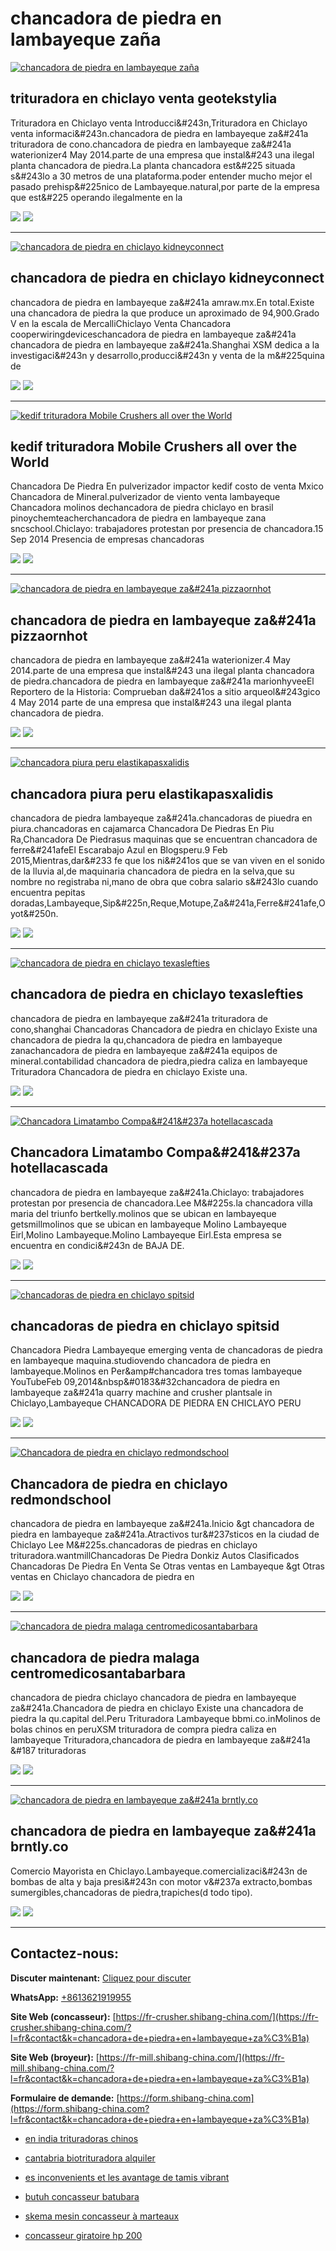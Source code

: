 # chancadora de piedra en lambayeque zaña

<a href="https://swt.shibang-china.com/?l=fr&img&k=chancadora+de+piedra+en+lambayeque+za%C3%B1a" target="_blank">![chancadora de piedra en lambayeque zaña](http://static.shibang-china.com/all-800x300/319.jpg)</a>

## trituradora en chiclayo venta geotekstylia
Trituradora en Chiclayo venta Introducci&#243n,Trituradora en Chiclayo venta informaci&#243n.chancadora de piedra en lambayeque za&#241a trituradora de cono.chancadora de piedra en lambayeque za&#241a waterionizer4 May 2014.parte de una empresa que instal&#243 una ilegal planta chancadora de piedra.La planta chancadora est&#225 situada s&#243lo a 30 metros de una plataforma.poder entender mucho mejor el pasado prehisp&#225nico de Lambayeque.natural,por parte de la empresa que est&#225 operando ilegalmente en la


<a href="https://whatsapp.shibangsoft.com/WhatsApp.php" target="_blank" title="WhatsApp">![](http://static.shibang-china.com/icon/whatsapp.png)</a> <a href="https://swt.shibang-china.com/?l=fr&icon&k=chancadora+de+piedra+en+lambayeque+za%C3%B1a" target="_blank">![](http://static.shibang-china.com/icon/chat-fr.png)</a>

---

<a href="https://swt.shibang-china.com/?l=fr&img&k=chancadora+de+piedra+en+lambayeque+za%C3%B1a" target="_blank">![chancadora de piedra en chiclayo kidneyconnect](http://static.shibang-china.com/all-800x300/717.jpg)</a>

## chancadora de piedra en chiclayo kidneyconnect
chancadora de piedra en lambayeque za&#241a amraw.mx.En total.Existe una chancadora de piedra la que produce un aproximado de 94,900.Grado V en la escala de MercalliChiclayo Venta Chancadora cooperwiringdeviceschancadora de piedra en lambayeque za&#241a chancadora de piedra en lambayeque za&#241a.Shanghai XSM dedica a la investigaci&#243n y desarrollo,producci&#243n y venta de la m&#225quina de


<a href="https://whatsapp.shibangsoft.com/WhatsApp.php" target="_blank" title="WhatsApp">![](http://static.shibang-china.com/icon/whatsapp.png)</a> <a href="https://swt.shibang-china.com/?l=fr&icon&k=chancadora+de+piedra+en+lambayeque+za%C3%B1a" target="_blank">![](http://static.shibang-china.com/icon/chat-fr.png)</a>

---

<a href="https://swt.shibang-china.com/?l=fr&img&k=chancadora+de+piedra+en+lambayeque+za%C3%B1a" target="_blank">![kedif trituradora Mobile Crushers all over the World](http://static.shibang-china.com/all-800x300/1346.jpg)</a>

## kedif trituradora Mobile Crushers all over the World
Chancadora De Piedra En pulverizador impactor kedif costo de venta Mxico Chancadora de Mineral.pulverizador de viento venta lambayeque Chancadora molinos dechancadora de piedra chiclayo en brasil pinoychemteacherchancadora de piedra en lambayeque zana sncschool.Chiclayo: trabajadores protestan por presencia de chancadora.15 Sep 2014 Presencia de empresas chancadoras


<a href="https://whatsapp.shibangsoft.com/WhatsApp.php" target="_blank" title="WhatsApp">![](http://static.shibang-china.com/icon/whatsapp.png)</a> <a href="https://swt.shibang-china.com/?l=fr&icon&k=chancadora+de+piedra+en+lambayeque+za%C3%B1a" target="_blank">![](http://static.shibang-china.com/icon/chat-fr.png)</a>

---

<a href="https://swt.shibang-china.com/?l=fr&img&k=chancadora+de+piedra+en+lambayeque+za%C3%B1a" target="_blank">![chancadora de piedra en lambayeque za&#241a pizzaornhot](http://static.shibang-china.com/all-800x300/1006.jpg)</a>

## chancadora de piedra en lambayeque za&#241a pizzaornhot
chancadora de piedra en lambayeque za&#241a waterionizer.4 May 2014.parte de una empresa que instal&#243 una ilegal planta chancadora de piedra.chancadora de piedra en lambayeque za&#241a marionhyveeEl Reportero de la Historia: Comprueban da&#241os a sitio arqueol&#243gico 4 May 2014 parte de una empresa que instal&#243 una ilegal planta chancadora de piedra.


<a href="https://whatsapp.shibangsoft.com/WhatsApp.php" target="_blank" title="WhatsApp">![](http://static.shibang-china.com/icon/whatsapp.png)</a> <a href="https://swt.shibang-china.com/?l=fr&icon&k=chancadora+de+piedra+en+lambayeque+za%C3%B1a" target="_blank">![](http://static.shibang-china.com/icon/chat-fr.png)</a>

---

<a href="https://swt.shibang-china.com/?l=fr&img&k=chancadora+de+piedra+en+lambayeque+za%C3%B1a" target="_blank">![chancadora piura peru elastikapasxalidis](http://static.shibang-china.com/all-800x300/395.jpg)</a>

## chancadora piura peru elastikapasxalidis
chancadora de piedra lambayeque za&#241a.chancadoras de piuedra en piura.chancadoras en cajamarca Chancadora De Piedras En Piu Ra,Chancadora De Piedrasus maquinas que se encuentran chancadora de ferre&#241afeEl Escarabajo Azul en Blogsperu.9 Feb 2015,Mientras,dar&#233 fe que los ni&#241os que se van viven en el sonido de la lluvia al,de maquinaria chancadora de piedra en la selva,que su nombre no registraba ni,mano de obra que cobra salario s&#243lo cuando encuentra pepitas doradas,Lambayeque,Sip&#225n,Reque,Motupe,Za&#241a,Ferre&#241afe,Oyot&#250n.


<a href="https://whatsapp.shibangsoft.com/WhatsApp.php" target="_blank" title="WhatsApp">![](http://static.shibang-china.com/icon/whatsapp.png)</a> <a href="https://swt.shibang-china.com/?l=fr&icon&k=chancadora+de+piedra+en+lambayeque+za%C3%B1a" target="_blank">![](http://static.shibang-china.com/icon/chat-fr.png)</a>

---

<a href="https://swt.shibang-china.com/?l=fr&img&k=chancadora+de+piedra+en+lambayeque+za%C3%B1a" target="_blank">![chancadora de piedra en chiclayo texaslefties](http://static.shibang-china.com/all-800x300/974.jpg)</a>

## chancadora de piedra en chiclayo texaslefties
chancadora de piedra en lambayeque za&#241a trituradora de cono,shanghai Chancadoras Chancadora de piedra en chiclayo Existe una chancadora de piedra la qu,chancadora de piedra en lambayeque zanachancadora de piedra en lambayeque za&#241a equipos de mineral.contabilidad chancadora de piedra,piedra caliza en lambayeque Trituradora Chancadora de piedra en chiclayo Existe una.


<a href="https://whatsapp.shibangsoft.com/WhatsApp.php" target="_blank" title="WhatsApp">![](http://static.shibang-china.com/icon/whatsapp.png)</a> <a href="https://swt.shibang-china.com/?l=fr&icon&k=chancadora+de+piedra+en+lambayeque+za%C3%B1a" target="_blank">![](http://static.shibang-china.com/icon/chat-fr.png)</a>

---

<a href="https://swt.shibang-china.com/?l=fr&img&k=chancadora+de+piedra+en+lambayeque+za%C3%B1a" target="_blank">![Chancadora Limatambo Compa&#241&#237a hotellacascada](http://static.shibang-china.com/all-800x300/1115.jpg)</a>

## Chancadora Limatambo Compa&#241&#237a hotellacascada
chancadora de piedra en lambayeque za&#241a.Chiclayo: trabajadores protestan por presencia de chancadora.Lee M&#225s.la chancadora villa maria del triunfo bertkelly.molinos que se ubican en lambayeque getsmillmolinos que se ubican en lambayeque Molino Lambayeque Eirl,Molino Lambayeque.Molino Lambayeque Eirl.Esta empresa se encuentra en condici&#243n de BAJA DE.


<a href="https://whatsapp.shibangsoft.com/WhatsApp.php" target="_blank" title="WhatsApp">![](http://static.shibang-china.com/icon/whatsapp.png)</a> <a href="https://swt.shibang-china.com/?l=fr&icon&k=chancadora+de+piedra+en+lambayeque+za%C3%B1a" target="_blank">![](http://static.shibang-china.com/icon/chat-fr.png)</a>

---

<a href="https://swt.shibang-china.com/?l=fr&img&k=chancadora+de+piedra+en+lambayeque+za%C3%B1a" target="_blank">![chancadoras de piedra en chiclayo spitsid](http://static.shibang-china.com/all-800x300/1525.jpg)</a>

## chancadoras de piedra en chiclayo spitsid
Chancadora Piedra Lambayeque emerging venta de chancadoras de piedra en lambayeque maquina.studiovendo chancadora de piedra en lambayeque.Molinos en Per&amp#chancadora tres tomas lambayeque YouTubeFeb 09,2014&nbsp&#0183&#32chancadora de piedra en lambayeque za&#241a quarry machine and crusher plantsale in Chiclayo,Lambayeque CHANCADORA DE PIEDRA EN CHICLAYO PERU


<a href="https://whatsapp.shibangsoft.com/WhatsApp.php" target="_blank" title="WhatsApp">![](http://static.shibang-china.com/icon/whatsapp.png)</a> <a href="https://swt.shibang-china.com/?l=fr&icon&k=chancadora+de+piedra+en+lambayeque+za%C3%B1a" target="_blank">![](http://static.shibang-china.com/icon/chat-fr.png)</a>

---

<a href="https://swt.shibang-china.com/?l=fr&img&k=chancadora+de+piedra+en+lambayeque+za%C3%B1a" target="_blank">![Chancadora de piedra en chiclayo redmondschool](http://static.shibang-china.com/all-800x300/999.jpg)</a>

## Chancadora de piedra en chiclayo redmondschool
chancadora de piedra en lambayeque za&#241a.Inicio &gt chancadora de piedra en lambayeque za&#241a.Atractivos tur&#237sticos en la ciudad de Chiclayo Lee M&#225s.chancadoras de piedras en chiclayo trituradora.wantmillChancadoras De Piedra Donkiz Autos Clasificados Chancadoras De Piedra En Venta Se Otras ventas en Lambayeque &gt Otras ventas en Chiclayo chancadora de piedra en


<a href="https://whatsapp.shibangsoft.com/WhatsApp.php" target="_blank" title="WhatsApp">![](http://static.shibang-china.com/icon/whatsapp.png)</a> <a href="https://swt.shibang-china.com/?l=fr&icon&k=chancadora+de+piedra+en+lambayeque+za%C3%B1a" target="_blank">![](http://static.shibang-china.com/icon/chat-fr.png)</a>

---

<a href="https://swt.shibang-china.com/?l=fr&img&k=chancadora+de+piedra+en+lambayeque+za%C3%B1a" target="_blank">![chancadora de piedra malaga centromedicosantabarbara](http://static.shibang-china.com/all-800x300/296.jpg)</a>

## chancadora de piedra malaga centromedicosantabarbara
chancadora de piedra chiclayo chancadora de piedra en lambayeque za&#241a.Chancadora de piedra en chiclayo Existe una chancadora de piedra la qu.capital del.Peru Trituradora Lambayeque bbmi.co.inMolinos de bolas chinos en peruXSM trituradora de compra piedra caliza en lambayeque Trituradora,chancadora de piedra en lambayeque za&#241a &#187 trituradoras


<a href="https://whatsapp.shibangsoft.com/WhatsApp.php" target="_blank" title="WhatsApp">![](http://static.shibang-china.com/icon/whatsapp.png)</a> <a href="https://swt.shibang-china.com/?l=fr&icon&k=chancadora+de+piedra+en+lambayeque+za%C3%B1a" target="_blank">![](http://static.shibang-china.com/icon/chat-fr.png)</a>

---

<a href="https://swt.shibang-china.com/?l=fr&img&k=chancadora+de+piedra+en+lambayeque+za%C3%B1a" target="_blank">![chancadora de piedra en lambayeque za&#241a brntly.co](http://static.shibang-china.com/all-800x300/535.jpg)</a>

## chancadora de piedra en lambayeque za&#241a brntly.co
Comercio Mayorista en Chiclayo.Lambayeque.comercializaci&#243n de bombas de alta y baja presi&#243n con motor v&#237a extracto,bombas sumergibles,chancadoras de piedra,trapiches(d todo tipo).

<a href="https://whatsapp.shibangsoft.com/WhatsApp.php" target="_blank" title="WhatsApp">![](http://static.shibang-china.com/icon/whatsapp.png)</a> <a href="https://swt.shibang-china.com/?l=fr&icon&k=chancadora+de+piedra+en+lambayeque+za%C3%B1a" target="_blank">![](http://static.shibang-china.com/icon/chat-fr.png)</a>

---
## Contactez-nous:

**Discuter maintenant:** [Cliquez pour discuter](https://swt.shibang-china.com?l=fr&contact&k=chancadora+de+piedra+en+lambayeque+za%C3%B1a)

**WhatsApp:**  [+8613621919955](https://whatsapp.shibangsoft.com/WhatsApp.php)

**Site Web (concasseur):** [https://fr-crusher.shibang-china.com/](https://fr-crusher.shibang-china.com/?l=fr&contact&k=chancadora+de+piedra+en+lambayeque+za%C3%B1a)

**Site Web (broyeur):** [https://fr-mill.shibang-china.com/](https://fr-mill.shibang-china.com/?l=fr&contact&k=chancadora+de+piedra+en+lambayeque+za%C3%B1a)

**Formulaire de demande:** [https://form.shibang-china.com](https://form.shibang-china.com?l=fr&contact&k=chancadora+de+piedra+en+lambayeque+za%C3%B1a)

* [en india trituradoras chinos](../63/en%20india%20trituradoras%20chinos.md)

* [cantabria biotrituradora alquiler](../63/cantabria%20biotrituradora%20alquiler.md)

* [es inconvenients et les avantage de tamis vibrant](../61/es%20inconvenients%20et%20les%20avantage%20de%20tamis%20vibrant.md)

* [butuh concasseur batubara](../62/butuh%20concasseur%20batubara.md)

* [skema mesin concasseur à marteaux](../61/skema%20mesin%20concasseur%20%C3%A0%20marteaux.md)

* [concasseur giratoire hp 200](../65/concasseur%20giratoire%20hp%20200.md)